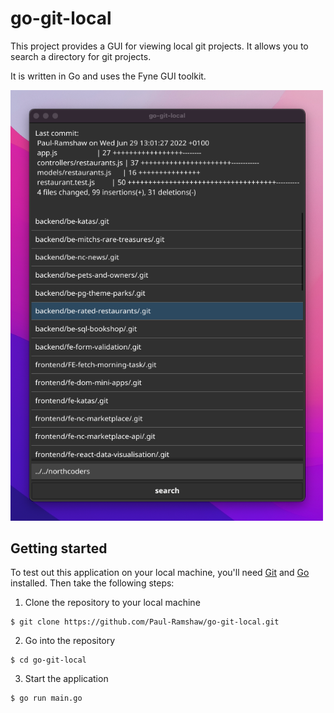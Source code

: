 # go-git-local

This project provides a GUI for viewing local git projects. It allows you to search a directory for git projects.

It is written in Go and uses the Fyne GUI toolkit.

<img src="assets/go-git-local.png" width="500px">

## Getting started

To test out this application on your local machine, you'll need [Git](https://git-scm.com/) and [Go](https://go.dev/doc/install) installed. Then take the following steps:

1. Clone the repository to your local machine

```
$ git clone https://github.com/Paul-Ramshaw/go-git-local.git
```

2. Go into the repository

```
$ cd go-git-local
```

3. Start the application

```
$ go run main.go
```
